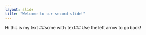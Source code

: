 ```yaml
---
layout: slide
title: "Welcome to our second slide!"
---
```

Hi this is my text ##some witty text##
Use the left arrow to go back!
